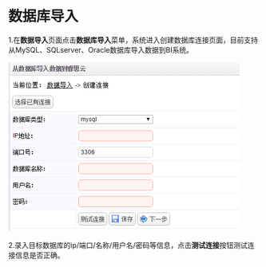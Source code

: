 # 数据库导入


1.在**数据导入**页面点击**数据库导入**菜单，系统进入创建数据库连接页面，目前支持从MySQL、SQLserver、Oracle数据库导入数据到BI系统。

![创建连接](QQ图片20161206211237.png)

2.录入目标数据库的ip/端口/名称/用户名/密码等信息，点击**测试连接**按钮测试连接信息是否正确。